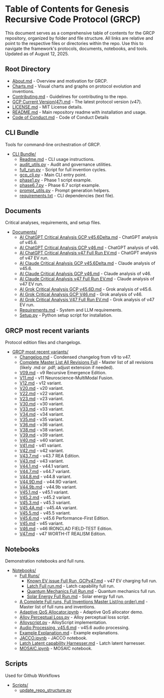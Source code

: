 # Table of Contents for Genesis Recursive Code Protocol (GRCP)

This document serves as a comprehensive table of contents for the GRCP repository, organized by folder and file structure. All links are relative and point to the respective files or directories within the repo. Use this to navigate the framework's protocols, documents, notebooks, and tools. Updated as of August 12, 2025.

## Root Directory

- [About.md](./About.md) - Overview and motivation for GRCP.
- [Charts.md](./Charts.md) - Visual charts and graphs on protocol evolution and inventions.
- [Contributing.md](./Contributing.md) - Guidelines for contributing to the repo.
- [GCP Current Version(47).md](./GCP%20Current%20Version(47).md) - The latest protocol version (v47).
- [LICENSE.md](./LICENSE.md) - MIT License details.
- [README.md](./README.md) - Main repository readme with installation and usage.
- [Code of Conduct.md](./Code%20of%20Conduct.md) - Code of Conduct Details
## CLI Bundle

Tools for command-line orchestration of GRCP.

- [CLI Bundle/](./CLI%20Bundle/)
  - [Readme.md](./CLI%20Bundle/Readme.md) - CLI usage instructions.
  - [audit_utils.py](./CLI%20Bundle/audit_utils.py) - Audit and governance utilities.
  - [full_run.py](./CLI%20Bundle/full_run.py) - Script for full invention cycles.
  - [gcp_cli.py](./CLI%20Bundle/gcp_cli.py) - Main CLI entry point.
  - [phase1.py](./CLI%20Bundle/phase1.py) - Phase 1 script example.
  - [phase6.7.py](./CLI%20Bundle/phase6.7.py) - Phase 6.7 script example.
  - [prompt_utils.py](./CLI%20Bundle/prompt_utils.py) - Prompt generation helpers.
  - [requirements.txt](./CLI%20Bundle/requirements.txt) - CLI dependencies (text file).

## Documents

Critical analyses, requirements, and setup files.

- [Documents/](./Documents/)
  - [AI ChatGPT Critical Analysis GCP v45.6Delta.md](./Documents/AI%20ChatGPT%20Critical%20Analysis%20GCP%20v45.6Delta.md) - ChatGPT analysis of v45.6.
  - [AI ChatGPT Critical Analysis GCP v46.md](./Documents/AI%20ChatGPT%20Critical%20Analysis%20GCP%20v46.md) - ChatGPT analysis of v46.
  - [AI ChatGPT Critical Analysis v47 Full Run EV.md](./Documents/AI%20ChatGPT%20Critical%20Analysis%20v47%20Full%20Run%20EV.md) - ChatGPT analysis of v47 EV run.
  - [AI Claude Critical Analysis GCP v45.6Delta.md](./Documents/AI%20Claude%20Critical%20Analysis%20GCP%20v45.6Delta.md) - Claude analysis of v45.6.
  - [AI Claude Critical Analysis GCP v46.md](./Documents/AI%20Claude%20Critical%20Analysis%20GCP%20v46.md) - Claude analysis of v46.
  - [AI Claude Critical Analysis v47 Full Run EV.md](./Documents/AI%20Claude%20Critical%20Analysis%20v47%20Full%20Run%20EV.md) - Claude analysis of v47 EV run.
  - [AI Grok Critical Analysis GCP v45.6D.md](./Documents/AI%20Grok%20Critical%20Analysis%20GCP%20v45.6D.md) - Grok analysis of v45.6.
  - [AI Grok Critical Analysis GCP V46.md](./Documents/AI%20Grok%20Critical%20Analysis%20GCP%20V46.md) - Grok analysis of v46.
  - [AI Grok Critical Analysis V47 Full Run EV.md](./Documents/AI%20Grok%20Critical%20Analysis%20V47%20Full%20Run%20EV.md) - Grok analysis of v47 EV run.
  - [Requirements.md](./Documents/Requirements.md) - System and LLM requirements.
  - [Setup.py](./Documents/Setup.py) - Python setup script for installation.

## GRCP most recent variants

Protocol edition files and changelogs.

- [GRCP most recent variants/](./GRCP%20most%20recent%20variants/)
  - [Changelog.md](./GRCP%20most%20recent%20variants/Changelog.md) - Condensed changelog from v9 to v47.
  - [Complete Master List All Revisions Full](./GRCP%20most%20recent%20variants/Complete%20Master%20List%20All%20Revisions%20Full) - Master list of all revisions (likely .md or .pdf; adjust extension if needed).
  - [V09.md](./GRCP%20most%20recent%20variants/V09.md) - v9 Recursive Emergence Edition.
  - [V11.md](./GRCP%20most%20recent%20variants/V11.md) - v11 Neuroscience-MultiModal Fusion.
  - [V12.md](./GRCP%20most%20recent%20variants/V12.md) - v12 variant.
  - [V20.md](./GRCP%20most%20recent%20variants/V20.md) - v20 variant.
  - [V22.md](./GRCP%20most%20recent%20variants/V22.md) - v22 variant.
  - [V23.md](./GRCP%20most%20recent%20variants/V23.md) - v23 variant.
  - [V30.md](./GRCP%20most%20recent%20variants/V30.md) - v30 variant.
  - [V33.md](./GRCP%20most%20recent%20variants/V33.md) - v33 variant.
  - [V34.md](./GRCP%20most%20recent%20variants/V34.md) - v34 variant.
  - [V35.md](./GRCP%20most%20recent%20variants/V35.md) - v35 variant.
  - [V36.md](./GRCP%20most%20recent%20variants/V36.md) - v36 variant.
  - [V38.md](./GRCP%20most%20recent%20variants/V38.md) - v38 variant.
  - [V39.md](./GRCP%20most%20recent%20variants/V39.md) - v39 variant.
  - [V40.md](./GRCP%20most%20recent%20variants/V40.md) - v40 variant.
  - [V41.md](./GRCP%20most%20recent%20variants/V41.md) - v41 variant.
  - [V42.md](./GRCP%20most%20recent%20variants/V42.md) - v42 variant.
  - [V43.7.md](./GRCP%20most%20recent%20variants/V43.7.md) - v43.7 REA Edition.
  - [V43.md](./GRCP%20most%20recent%20variants/V43.md) - v43 variant.
  - [V44.1.md](./GRCP%20most%20recent%20variants/V44.1.md) - v44.1 variant.
  - [V44.7.md](./GRCP%20most%20recent%20variants/V44.7.md) - v44.7 variant.
  - [V44.8.md](./GRCP%20most%20recent%20variants/V44.8.md) - v44.8 variant.
  - [V44.9D.md](./GRCP%20most%20recent%20variants/V44.9D.md) - v44.9D variant.
  - [V44.9b.md](./GRCP%20most%20recent%20variants/V44.9b.md) - v44.9b variant.
  - [V45.1.md](./GRCP%20most%20recent%20variants/V45.1.md) - v45.1 variant.
  - [V45.2.md](./GRCP%20most%20recent%20variants/V45.2.md) - v45.2 variant.
  - [V45.3.md](./GRCP%20most%20recent%20variants/V45.3.md) - v45.3 variant.
  - [V45.4A.md](./GRCP%20most%20recent%20variants/V45.4A.md) - v45.4A variant.
  - [V45.5.md](./GRCP%20most%20recent%20variants/V45.5.md) - v45.5 variant.
  - [V45.6.md](./GRCP%20most%20recent%20variants/V45.6.md) - v45.6 Performance-First Edition.
  - [V45.md](./GRCP%20most%20recent%20variants/V45.md) - v45 variant.
  - [V46.md](./GRCP%20most%20recent%20variants/V46.md) - v46 IRONCLAD FIELD-TEST Edition.
  - [V47.md](./GRCP%20most%20recent%20variants/V47.md) - v47 WORTH-IT REALISM Edition.

## Notebooks

Demonstration notebooks and full runs.

- [Notebooks/](./Notebooks/)
  - [Full Runs/](./Notebooks/Full%20Runs/)
    - [Known EV issue Full Run, GCPv47.md](./Notebooks/Full%20Runs/Known%20EV%20issue%20Full%20Run%2C%20GCPv47.md) - v47 EV charging full run.
    - [Latch Full run.md](./Notebooks/Full%20Runs/Latch%20Full%20run.md) - Latch capability full run.
    - [Quantum Mechanics Full Run.md](./Notebooks/Full%20Runs/Quantum%20Mechanics%20Full%20Run.md) - Quantum mechanics full run.
    - [Solar Energy Full Run.md](./Notebooks/Full%20Runs/Solar%20Energy%20Full%20Run.md) - Solar energy full run.
  - [A Complete Full runs, Full Inventions Master List(no order).md](./Notebooks/A%20Complete%20Full%20runs%2C%20Full%20Inventions%20Master%20List(no%20order).md) - Master list of full runs and inventions.
  - [Adaptive QoS Allocator.ipynb](./Notebooks/Adaptive%20QoS%20Allocator.ipynb) - Adaptive QoS allocator demo.
  - [Alloy Perceptual Loss.py](./Notebooks/Alloy%20Perceptual%20Loss.py) - Alloy perceptual loss script.
  - [Alloyscript.py](./Notebooks/Alloyscript.py) - AlloyScript implementation.
  - [Audio Processing, v45.6.md](./Notebooks/Audio%20Processing%2C%20v45.6.md) - v45.6 audio processing.
  - [Example Explanation.md](./Notebooks/Example%20Explanation.md) - Example explanations.
  - [JACCO.ipynb](./Notebooks/JACCO.ipynb) - JACCO notebook.
  - [Latch Latent capability Harnesser.md](./Notebooks/Latch%20Latent%20capability%20Harnesser.md) - Latch latent harnesser.
  - [MOSAIC.ipynb](./Notebooks/MOSAIC.ipynb) - MOSAIC notebook.
 

 ## Scripts

 Used for Github Workflows
 
- [Scripts/](./Scripts/)
  - [update_repo_structure.py](./Scripts/update_repo_structure.py)
